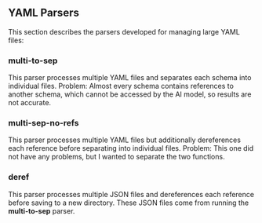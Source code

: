 ## YAML Parsers

This section describes the parsers developed for managing large YAML files:

### multi-to-sep

This parser processes multiple YAML files and separates each schema into individual files.
Problem: Almost every schema contains references to another schema, which cannot be accessed by the AI model, so results are not accurate.

### multi-sep-no-refs

This parser processes multiple YAML files but additionally dereferences each reference before separating into individual files.
Problem: This one did not have any problems, but I wanted to separate the two functions.

### deref

This parser processes multiple JSON files and dereferences each reference before saving to a new directory. These JSON files come from running the **multi-to-sep** parser.
